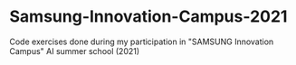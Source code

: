 # Samsung-Innovation-Campus-2021
Code exercises done during my participation in "SAMSUNG Innovation Campus" AI summer school (2021)
